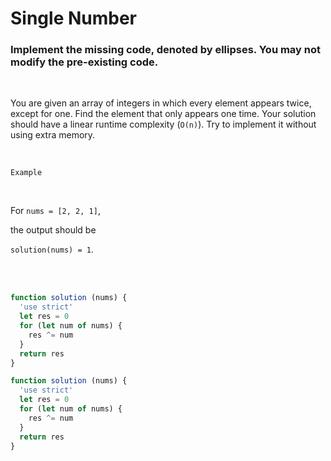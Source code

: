 #   Single Number

### Implement the missing code, denoted by ellipses. You may not modify the pre-existing code.

<br />

You are given an array of integers in which every element appears twice, except for one. Find the element that only appears one time. Your solution should have a linear runtime complexity (`O(n)`). Try to implement it without using extra memory.

<br />

`Example`


<br />


For `nums = [2, 2, 1]`,

the output should be

`solution(nums) = 1`.

<br />

<br />

```javascript
function solution (nums) {
  'use strict'
  let res = 0
  for (let num of nums) {
    res ^= num
  }
  return res
}
```

```javascript
function solution (nums) {
  'use strict'
  let res = 0
  for (let num of nums) {
    res ^= num
  }
  return res
}
```
